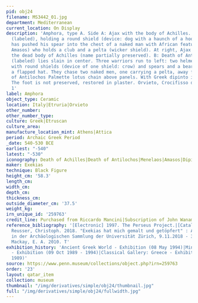 ```yaml
---
pid: obj24
filename: MS3442_01.jpg
department: Mediterranean
current_location: On Display
description: 'Amphora, type A. Side A: Ajax with the body of Achilles. Left, Menelaos
  (labeled), holding a round shield (device: dog with a haunch of a hoofed animal),
  has pushed his spear into the chest of a naked man with African features (labeled
  Amasos) who holds a club and a pelta (wicker shield). At right, Ajax bends to lift
  the dead body of Achilles (name partially preserved). B: Death of Antilochos. Antilochos
  (labeled) lies slain in center. Three warriors run to left: two helmeted warriors
  with round shields (device of one shield: crow) and spears and a bearded man in
  a flapped hat. They chase two naked men, one carrying a pelta, away from the body
  of Antilochos Palmette lotus chain above panels. With Greek dipinto inscriptions.
  The foot is not preserved, restored in plaster. Orvieto, Crocifisso del Tufo, Tomb
  1'
label: Amphora
object_type: Ceramic
location: Italy|Etruria|Orvieto
other_number:
other_number_type:
culture: Greek|Etruscan
culture_area:
manufacture_location_mint: Athens|Attica
period: Archaic Greek Period
_date: 540-530 BCE
earliest: "-540"
latest: "-530"
iconography: Death of Achilles|Death of Antilochos|Menelaos|Amasos|Dipinto|Ajax|Game|Iliad|Memnon|Inscription|Warrior|Warfare
maker: Exekias
technique: Black Figure
height_cm: '58.3'
length_cm:
width_cm:
depth_cm:
thickness_cm:
outside_diameter_cm: '37.5'
weight_kg:
irn_unique_id: '259763'
credit_line: Purchased from Riccardo Mancini|Subscription of John Wanamaker, 1898
reference_bibliography: '[Electronic] 1997. The Perseus Project.|[Catalogue, Exhibition]
  Reusser, Christoph. 2018. "Exekias hat mich gemalt und getöpfert" : Ausstellung
  in der Archäologischen Sammlung der Universität Zürich, 9.11.2018 - 31.3.2019.|[Book]
  Mackay, E. A. 2010. T'
exhibition_history: 'Ancient Greek World - Exhibition (08 May 1994)|Mini Greek Exhibit
  - Exhibition (09 Oct 1989 - 1994)|Classical Gallery: Greece - Exhibition (1975 -
  1989)'
source: https://www.penn.museum/collections/object.php?irn=259763
order: '23'
layout: qatar_item
collection: museum
thumbnail: "/img/derivatives/simple/obj24/thumbnail.jpg"
full: "/img/derivatives/simple/obj24/fullwidth.jpg"
---
```

